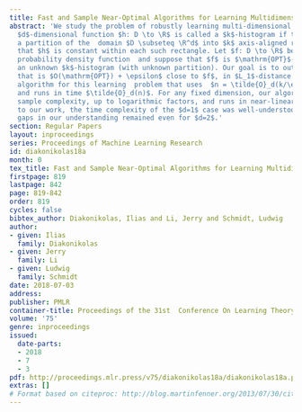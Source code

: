 ```yaml
---
title: Fast and Sample Near-Optimal Algorithms for Learning Multidimensional Histograms
abstract: 'We study the problem of robustly learning multi-dimensional histograms.  A
  $d$-dimensional function $h: D \to \R$ is called a $k$-histogram if there exists
  a partition of the  domain $D \subseteq \R^d$ into $k$ axis-aligned rectangles such
  that $h$ is constant within each such rectangle. Let $f: D \to \R$ be a $d$-dimensional
  probability density function  and suppose that $f$ is $\mathrm{OPT}$-close, in $L_1$-distance,  to
  an unknown $k$-histogram (with unknown partition). Our goal is to output a hypothesis
  that is $O(\mathrm{OPT}) + \epsilon$ close to $f$, in $L_1$-distance. We give an
  algorithm for this learning  problem that uses  $n = \tilde{O}_d(k/\eps^2)$ samples
  and runs in time $\tilde{O}_d(n)$. For any fixed dimension, our algorithm has optimal
  sample complexity, up to logarithmic factors, and runs in near-linear time. Prior
  to our work, the time complexity of the $d=1$ case was well-understood,  but significant
  gaps in our understanding remained even for $d=2$.'
section: Regular Papers
layout: inproceedings
series: Proceedings of Machine Learning Research
id: diakonikolas18a
month: 0
tex_title: Fast and Sample Near-Optimal Algorithms for Learning Multidimensional Histograms
firstpage: 819
lastpage: 842
page: 819-842
order: 819
cycles: false
bibtex_author: Diakonikolas, Ilias and Li, Jerry and Schmidt, Ludwig
author:
- given: Ilias
  family: Diakonikolas
- given: Jerry
  family: Li
- given: Ludwig
  family: Schmidt
date: 2018-07-03
address: 
publisher: PMLR
container-title: Proceedings of the 31st  Conference On Learning Theory
volume: '75'
genre: inproceedings
issued:
  date-parts:
  - 2018
  - 7
  - 3
pdf: http://proceedings.mlr.press/v75/diakonikolas18a/diakonikolas18a.pdf
extras: []
# Format based on citeproc: http://blog.martinfenner.org/2013/07/30/citeproc-yaml-for-bibliographies/
---
```


